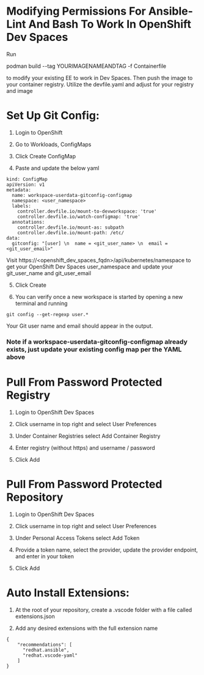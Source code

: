 # Modifying Permissions For Ansible-Lint And Bash To Work In OpenShift Dev Spaces
Run 

podman build --tag YOURIMAGENAMEANDTAG -f Containerfile 

to modify your existing EE to work in Dev Spaces. Then push the image to your container registry. Utilize the devfile.yaml and adjust for your registry and image

# Set Up Git Config:

1) Login to OpenShift

2) Go to Workloads, ConfigMaps

3) Click Create ConfigMap

4) Paste and update the below yaml
```
kind: ConfigMap
apiVersion: v1
metadata:
  name: workspace-userdata-gitconfig-configmap
  namespace: <user_namespace> 
  labels:
    controller.devfile.io/mount-to-devworkspace: 'true'
    controller.devfile.io/watch-configmap: 'true'
  annotations:
    controller.devfile.io/mount-as: subpath
    controller.devfile.io/mount-path: /etc/
data:
  gitconfig: "[user] \n  name = <git_user_name> \n  email = <git_user_email>" 
```
Visit https://<openshift_dev_spaces_fqdn>/api/kubernetes/namespace to get your OpenShift Dev Spaces user_namespace and update your git_user_name and git_user_email

5) Click Create

6) You can verify once a new workspace is started by opening a new terminal and running

```
git config --get-regexp user.*
```

Your Git user name and email should appear in the output.

### Note if a workspace-userdata-gitconfig-configmap already exists, just update your existing config map per the YAML above

# Pull From Password Protected Registry

1) Login to OpenShift Dev Spaces

2) Click username in top right and select User Preferences

3) Under Container Registries select Add Container Registry

4) Enter registry (without https) and username / password

5) Click Add

# Pull From Password Protected Repository

1) Login to OpenShift Dev Spaces

2) Click username in top right and select User Preferences

3) Under Personal Access Tokens select Add Token

4) Provide a token name, select the provider, update the provider endpoint, and enter in your token

5) Click Add

# Auto Install Extensions:

1) At the root of your repository, create a .vscode folder with a file called extensions.json

2) Add any desired extensions with the full extension name

```
{
    "recommendations": [
      "redhat.ansible",
      "redhat.vscode-yaml"
    ]
}
```